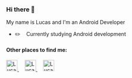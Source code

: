 ### Hi there 👋

My name is Lucas and I'm an Android Developer

- :pencil2:  &nbsp;&nbsp; Currently studying Android development

#### Other places to find me:
<p>
	<a href="https://www.linkedin.com/in/lucas-onofre/" title="Lucas Onofre - LinkedIn" target="_blank">
		<img alt="Lucas Onofre - LinkedIn" src="https://user-images.githubusercontent.com/3269950/87224345-ee420b00-c35a-11ea-89cd-215268e9e4bd.png" height="30" />
	</a>
	&nbsp; &nbsp;
	<a href="https://www.instagram.com/lucasonofre21/" title="Lucas Onofre - Instagram" target="_blank">
		<img alt="Lucas Onofre - Instagram" src="https://cdn.jsdelivr.net/npm/simple-icons@3.0.1/icons/instagram.svg" height="30" />
	<a/>
	&nbsp; &nbsp;
	<a href="https://lucas-onofre.medium.com/" title="Lucas Onofre - Medium" target="_blank">
		<img alt="Lucas Onofre - Medium" src="https://user-images.githubusercontent.com/3269950/87224334-e8e4c080-c35a-11ea-8ab2-355af0870a72.png" height="30" />
	<a/>
</p>
